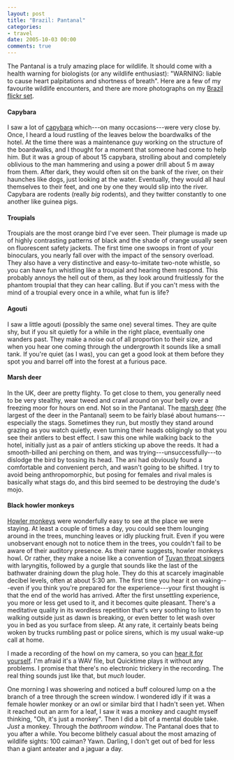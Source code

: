 ```yaml
---
layout: post
title: "Brazil: Pantanal"
categories:
- travel
date: 2005-10-03 00:00
comments: true
---
```


<p>The Pantanal is a truly amazing place for wildlife. It should come with a health warning for biologists (or any wildlife enthusiast): "WARNING: liable to cause heart palpitations and shortness of breath". Here are a few of my favourite wildlife encounters, and there are more photographs on my <a href="http://www.flickr.com/photos/bsag/sets/1021510/">Brazil flickr set</a>.</p>


<h4>Capybara</h4>

<p>I saw a lot of <a href="http://www.flickr.com/photos/bsag/48582693/in/set-1021510/">capybara</a> which---on many occasions---were very close by. Once, I heard a loud rustling of the leaves below the boardwalks of the hotel. At the time there was a maintenance guy working on the structure of the boardwalks, and I thought for a moment that someone had come to help him. But it was a group of about 15 capybara, strolling about and completely oblivious to the man hammering and using a power drill about 5 m away from them. After dark, they would often sit on the bank of the river, on their haunches like dogs, just looking at the water. Eventually, they would all haul themselves to their feet, and one by one they would slip into the river. Capybara are rodents (really <em>big</em> rodents), and they twitter constantly to one another like guinea pigs.</p>

<h4>Troupials</h4>

<p>Troupials are the most orange bird I've ever seen. Their plumage is made up of highly contrasting patterns of black and the shade of orange usually seen on fluorescent safety jackets. The first time one swoops in front of your binoculars, you nearly fall over with the impact of the sensory overload. They also have a very distinctive and easy-to-imitate two-note whistle, so you can have fun whistling like a troupial and hearing them respond. This probably annoys the hell out of them, as they look around fruitlessly for the phantom troupial that they can hear calling. But if you can't mess with the mind of a troupial every once in a while, what fun is life?</p>

<h4>Agouti</h4>

<p>I saw a little agouti (possibly the same one) several times. They are quite shy, but if you sit quietly for a while in the right place, eventually one wanders past. They make a noise out of all proportion to their size, and when you hear one coming through the undergrowth it sounds like a small tank. If you're quiet (as I was), you can get a good look at them before they spot you and barrel off into the forest at a furious pace.</p>

<h4>Marsh deer</h4>

<p>In the UK, deer are pretty flighty. To get close to them, you generally need to be very stealthy, wear tweed and crawl around on your belly over a freezing moor for hours on end. Not so in the Pantanal. The <a href="http://www.flickr.com/photos/bsag/48582750/in/set-1021510/">marsh deer</a> (the largest of the deer in the Pantanal) seem to be fairly blas&eacute; about humans---especially the stags. Sometimes they run, but mostly they stand around grazing as you watch quietly, even turning their heads obligingly so that you see their antlers to best effect. I saw this one while walking back to the hotel, initially just as a pair of antlers sticking up above the reeds. It had a smooth-billed ani perching on them, and was trying---unsuccessfully---to dislodge the bird by tossing its head. The ani had obviously found a comfortable and convenient perch, and wasn't going to be shifted. I try to avoid being anthropomorphic, but posing for females and rival males is basically what stags do, and this bird seemed to be destroying the dude's mojo.</p>

<h4>Black howler monkeys</h4>

<p><a href="http://www.flickr.com/photos/bsag/48582801/in/set-1021510/">Howler monkeys</a> were wonderfully easy to see at the place we were staying. At least a couple of times a day, you could see them lounging around in the trees, munching leaves or idly plucking fruit. Even if you were unobservant enough not to notice them in the trees, you couldn't fail to be aware of their auditory presence. As their name suggests, howler monkeys howl. Or rather, they make a noise like a convention of <a href="http://www.itotd.com/articles/488/">Tuvan throat singers</a> with laryngitis, followed by a gurgle that sounds like the last of the bathwater draining down the plug hole. They do this at scarcely imaginable decibel levels, often at about 5:30 am. The first time you hear it on waking---even if you think you're prepared for the experience---your first thought is that the end of the world has arrived. After the first unsettling experience, you more or less get used to it, and it becomes quite pleasant. There's a meditative quality in its wordless repetition that's very soothing to listen to walking outside just as dawn is breaking, or even better to let wash over you in bed as you surface from sleep. At any rate, it certainly beats being woken by trucks rumbling past or police sirens, which is my usual wake-up call at home.</p>

<p>I made a recording of the howl on my camera, so you can <a href="http://www.rousette.org.uk/ee/uploads/images/howler_monkeys.wav">hear it for yourself</a>. I'm afraid it's a WAV file, but Quicktime plays it without any problems. I promise that there's no electronic trickery in the recording. The real thing sounds just like that, but <em>much</em> louder.</p>

<p>One morning I was showering and noticed a buff coloured lump on a the branch of a tree through the screen window. I wondered idly if it was a female howler monkey or an owl or similar bird that I hadn't seen yet. When it reached out an arm for a leaf, I saw it was a monkey and caught myself thinking, "Oh, it's just a monkey". Then I did a bit of a mental double take. <em>Just</em> a monkey. Through the <em>bathroom window</em>. The Pantanal does that to you after a while. You become blithely casual about the most amazing of wildlife sights: 100 caiman? Yawn. Darling, I don't get out of bed for less than a giant anteater and a jaguar a day.</p>


